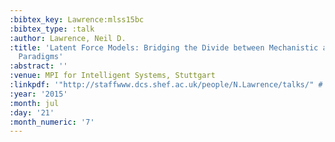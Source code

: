 ```yaml
---
:bibtex_key: Lawrence:mlss15bc
:bibtex_type: :talk
:author: Lawrence, Neil D.
:title: 'Latent Force Models: Bridging the Divide between Mechanistic and Data Modelling
  Paradigms'
:abstract: ''
:venue: MPI for Intelligent Systems, Stuttgart
:linkpdf: '"http://staffwww.dcs.shef.ac.uk/people/N.Lawrence/talks/" # "lfm_stuttgart15.pdf"'
:year: '2015'
:month: jul
:day: '21'
:month_numeric: '7'
---
```

